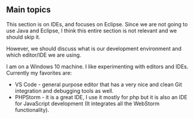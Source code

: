 ## Main topics

This section is on IDEs, and focuses on Eclipse. 
Since we are not going to use Java and Eclipse, I think this entire section is not 
relevant and we should skip it.

However, we should discuss what is our development environment and which editor/IDE 
we are using.

I am on a Windows 10 machine.
I like experimenting with editors and IDEs. Currently my favorites are:

* VS Code - general purpose editor that has a very nice and clean Git integration and debugging tools as well.
* PHPStorm - it is a great IDE, I use it mostly for php but it is also an IDE for JavaScript development (It integrates all the WebStorm functionality).